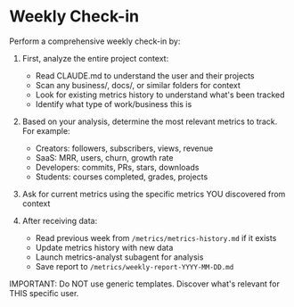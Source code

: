 # Weekly Check-in

Perform a comprehensive weekly check-in by:

1. First, analyze the entire project context:
   - Read CLAUDE.md to understand the user and their projects
   - Scan any business/, docs/, or similar folders for context
   - Look for existing metrics history to understand what's been tracked
   - Identify what type of work/business this is

2. Based on your analysis, determine the most relevant metrics to track. For example:
   - Creators: followers, subscribers, views, revenue
   - SaaS: MRR, users, churn, growth rate
   - Developers: commits, PRs, stars, downloads
   - Students: courses completed, grades, projects

3. Ask for current metrics using the specific metrics YOU discovered from context

4. After receiving data:
   - Read previous week from `/metrics/metrics-history.md` if it exists
   - Update metrics history with new data
   - Launch metrics-analyst subagent for analysis
   - Save report to `/metrics/weekly-report-YYYY-MM-DD.md`

IMPORTANT: Do NOT use generic templates. Discover what's relevant for THIS specific user.